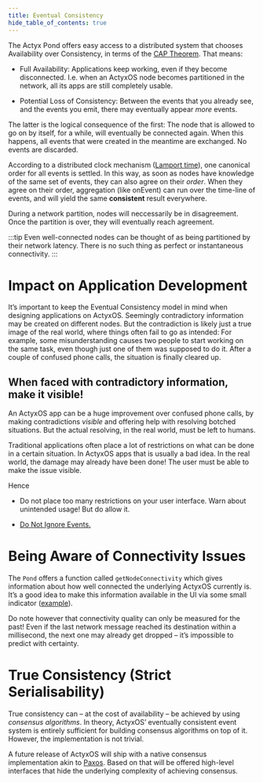```yaml
---
title: Eventual Consistency
hide_table_of_contents: true
---
```


The Actyx Pond offers easy access to a distributed system that chooses Availability over
Consistency, in terms of the [CAP Theorem](https://en.wikipedia.org/wiki/CAP_Theorem). That means:

- Full Availability: Applications keep working, even if they become disconnected. I.e. when an
  ActyxOS node becomes partitioned in the network, all its apps are still completely usable.

- Potential Loss of Consistency: Between the events that you already see, and the events you emit,
  there may eventually appear _more_ events.

The latter is the logical consequence of the first: The node that is allowed to go on by itself, for
a while, will eventually be connected again. When this happens, all events that were created in the
meantime are exchanged. No events are discarded.

According to a distributed clock mechanism ([Lamport
time](https://en.wikipedia.org/wiki/Lamport_timestamp)), one canonical order for all events is
settled. In this way, as soon as nodes have knowledge of the same set of events, they can also agree
on their *order*. When they agree on their order, aggregation (like onEvent) can run over the
time-line of events, and will yield the same **consistent** result everywhere.

During a network partition, nodes will neccessarily be in disagreement. Once the partition is over,
they will eventually reach agreement.

:::tip
Even well-connected nodes can be thought of as being partitioned by their network latency. There is no such
thing as perfect or instantaneous connectivity.
:::

# Impact on Application Development

It’s important to keep the Eventual Consistency model in mind when designing applications on
ActyxOS. Seemingly contradictory information may be created on different nodes. But the
contradiction is likely just a true image of the real world, where things often fail to go as
intended: For example, some misunderstanding causes two people to start working on the same task,
even though just one of them was supposed to do it. After a couple of confused phone calls, the
situation is finally cleared up.

## When faced with contradictory information, make it visible!

An ActyxOS app can be a huge improvement over confused phone calls, by making contradictions _visible_ and
offering help with resolving botched situations. But the actual resolving, in the real world, must
be left to humans.

Traditional applications often place a lot of restrictions on what can be done in a certain
situation. In ActyxOS apps that is usually a bad idea. In the real world, the damage may already
have been done! The user must be able to make the issue visible.

Hence

- Do not place too many restrictions on your user interface. Warn about unintended usage! But do
  allow it.
  
- [Do Not Ignore Events.](/docs/pond/in-depth/do-not-ignore-events)
  
# Being Aware of Connectivity Issues

<!-- TODO: Dedicated page or something for getNodeConnectivity -->

The `Pond` offers a function called `getNodeConnectivity` which gives information about how well
connected the underlying ActyxOS currently is. It’s a good idea to make this information available
in the UI via some small indicator ([example](https://github.com/Actyx/industrial-ui/tree/master/src/components/NetworkStatusIcon)).

Do note however that connectivity quality can only be measured for the past! Even if the last
network message reached its destination within a millisecond, the next one may already get dropped –
it’s impossible to predict with certainty.

# True Consistency (Strict Serialisability)

True consistency can – at the cost of availability – be achieved by using _consensus algorithms_. In
theory, ActyxOS’ eventually consistent event system is entirely sufficient for building consensus
algorithms on top of it. However, the implementation is not trivial.

A future release of ActyxOS will ship with a native consensus implementation akin to
[Paxos](https://en.wikipedia.org/wiki/Paxos_(computer_science)). Based on that will be offered
high-level interfaces that hide the underlying complexity of achieving consensus.
